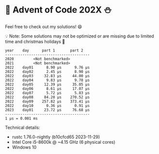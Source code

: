 # 🎄 Advent of Code 202X ⛄

Feel free to check out my solutions! 😄

💡 Note: Some solutions may not be optimized or are missing due to limited time and christmas holidays 🎅

```
year    day      part 1       part 2
---------------------------------------
2020         <Not benchmarked>
2021         <Not benchmarked>
2022    day01      8.90 μs      9.76 μs
2022    day02      2.45 μs      8.90 μs
2022    day03     32.83 μs     44.00 μs
2022    day04      9.83 μs      9.78 μs
2022    day05     12.39 μs     35.05 μs
2022    day06      8.61 μs     17.07 μs
2022    day07      5.72 μs      5.83 μs
2022    day08     84.20 μs    270.52 μs
2022    day09    257.82 μs    373.41 μs
2022    day10      0.36 μs      0.91 μs
2023    day01     23.72 μs     76.68 μs
---------------------------------------
1 μs = 0.001 ms
```

Technical details:

- rustc 1.76.0-nightly (b10cfcd65 2023-11-29)
- Intel Core i5-8600k @ ~4.15 GHz (6 physical cores)
- Windows 10
